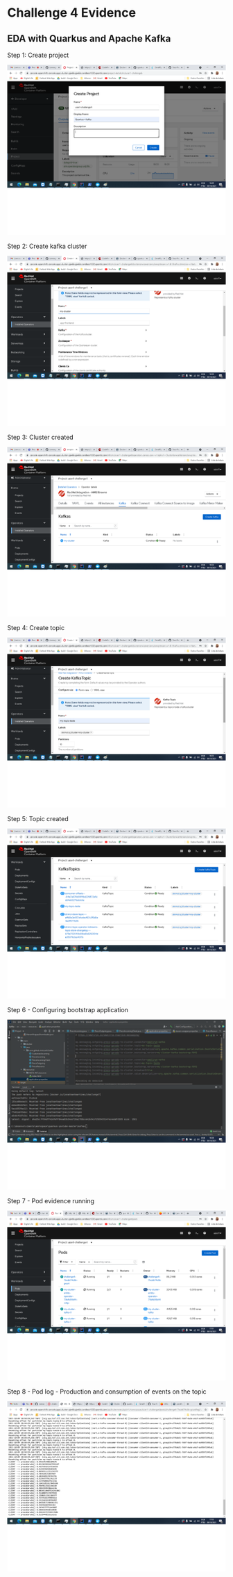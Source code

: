 # Challenge 4 Evidence
## EDA with Quarkus and Apache Kafka

Step 1: Create project

![image info](./evidencias/Step1.png)

Step 2: Create kafka cluster

![image info](./evidencias/Step2.png)

Step 3: Cluster created

![image info](./evidencias/Step3.png)

Step 4: Create topic

![image info](./evidencias/Step4.png)

Step 5: Topic created

![image info](./evidencias/Step5.png)

Step 6 - Configuring bootstrap application

![image info](./evidencias/Step6.png)

Step 7 - Pod evidence running

![image info](./evidencias/Step7.png)

Step 8 - Pod log - Production and consumption of events on the topic

![image info](./evidencias/Step8.png)